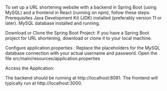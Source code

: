 To set up a URL shortening website with a backend in Spring Boot (using MySQL) and a frontend in React (running on npm), follow these steps:
Prerequisites
Java Development Kit (JDK) installed (preferably version 11 or later).
MySQL database installed and running.


Download or Clone the Spring Boot Project: If you have a Spring Boot project for URL shortening, download or clone it to your local machine.

Configure application.properties : Replace the placeholders for the MySQL database connection with your actual username and password. Open the file src/main/resources/application.properties 

Access the Application:

The backend should be running at http://localhost:8081.
The frontend will typically run at http://localhost:3000.
